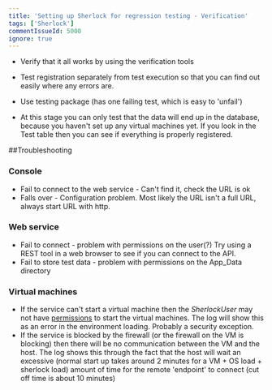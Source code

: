 ```yaml
---
title: 'Setting up Sherlock for regression testing - Verification'
tags: ['Sherlock']
commentIssueId: 5000
ignore: true
---
```


* Verify that it all works by using the verification tools
 * Test registration separately from test execution so that you can find out easily where any errors are.


* Use testing package (has one failing test, which is easy to 'unfail')
 * At this stage you can only test that the data will end up in the database, because you haven't set up any virtual machines yet. If you look in the Test table then you can see if everything is properly registered.




##Troubleshooting

### Console
* Fail to connect to the web service - Can't find it, check the URL is ok
* Falls over - Configuration problem. Most likely the URL isn't a full URL, always start URL with http.

### Web service

* Fail to connect - problem with permissions on the user(?) Try using a REST tool in a web browser to see if you can connect to the API.
* Fail to store test data - problem with permissions on the App_Data directory

### Virtual machines

* If the service can't start a virtual machine then the *SherlockUser* may not have [permissions](http://blogs.msdn.com/b/virtual_pc_guy/archive/2008/01/17/allowing-non-administrators-to-control-hyper-v.aspx) to start the virtual machines. The log will show this as an error in the environment loading. Probably a security exception.
* If the service is blocked by the firewall (or the firewall on the VM is blocking) then there will be no communication between the VM and the host. The log shows this through the fact that the host will wait an excessive (normal start up takes around 2 minutes for a VM + OS load + sherlock load) amount of time for the remote 'endpoint' to connect (cut off time is about 10 minutes)
